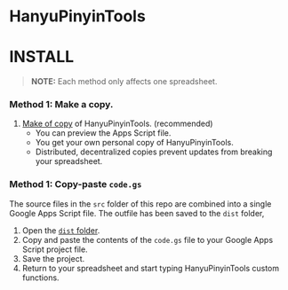 # HanyuPinyinTools

# INSTALL

> **NOTE:** Each method only affects one spreadsheet. 

### Method 1: Make a copy.

1. [Make of copy][copy] of HanyuPinyinTools. (recommended)
    - You can preview the Apps Script file.
    - You get your own personal copy of HanyuPinyinTools.
    - Distributed, decentralized copies prevent updates from breaking your spreadsheet.

### Method 1: Copy-paste `code.gs`

The source files in the `src` folder of this repo are combined into a single Google Apps Script file. The outfile has been saved to the `dist` folder, 

1. Open the [`dist` folder][dist].
2. Copy and paste the contents of the `code.gs` file to your Google Apps Script project file.
3. Save the project.
4. Return to your spreadsheet and start typing HanyuPinyinTools custom functions.



[copy]: https://docs.google.com/spreadsheets/d/1Uqm3gbPf3DSn314dCT75ZRsDrbkeMB0wRuuQM5ssXdY/copy
[dist]: https://github.com/pffy/hanyupinyintools/tree/main/dist
